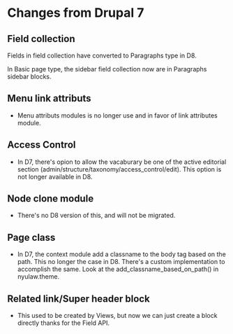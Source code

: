 # Changes from Drupal 7

## Field collection

Fields in field collection have converted to Paragraphs type in D8. 

In Basic page type, the sidebar field collection now are in Paragraphs sidebar blocks.


## Menu link attributs
* Menu attributs modules is no longer use and in favor of link attributes module.


## Access Control
- In D7, there's opion to allow the vacaburary be one of the active editorial section (admin/structure/taxonomy/access_control/edit). This option is not longer available in D8.

## Node clone module
- There's no D8 version of this, and will not be migrated. 


## Page class
- In D7, the context module add a classname to the body tag based on the path. This no longer the case in D8. There's a custom implementation to accomplish the same. Look at the add_classname_based_on_path() in nyulaw.theme.


## Related link/Super header block
- This used to be created by Views, but now we can just create a block directly thanks for the Field API.

